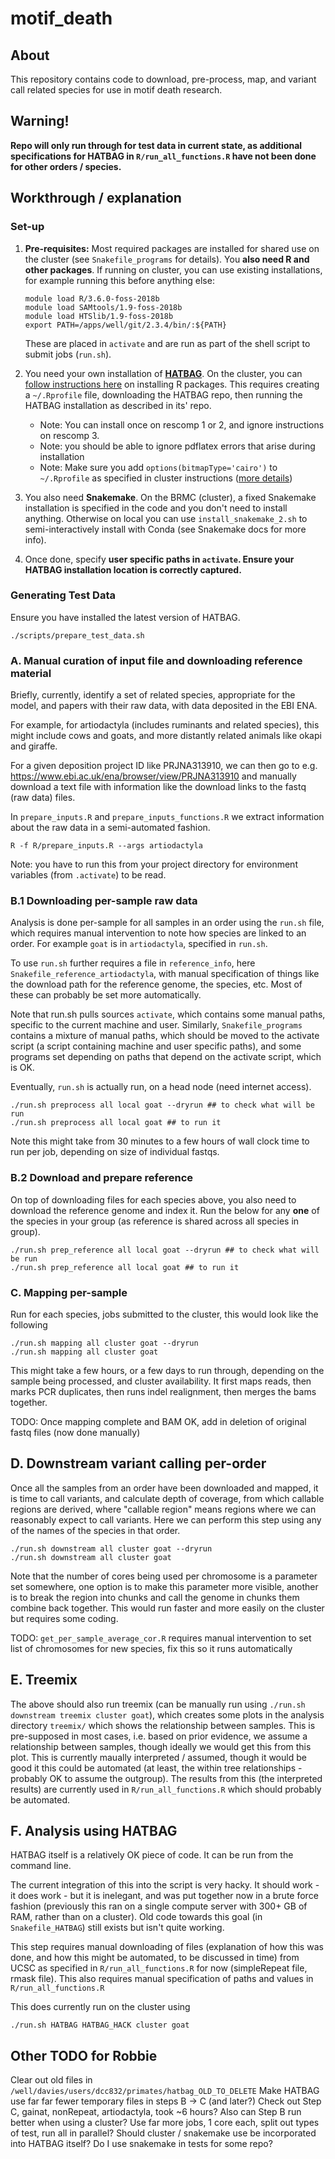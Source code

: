 motif_death
===========

## About

This repository contains code to download, pre-process, map, and variant call related species for use in motif death research.

## Warning!

**Repo will only run through for test data in current state, as additional specifications for HATBAG in `R/run_all_functions.R` have not been done for other orders / species.**

## Workthrough / explanation

### Set-up
1. **Pre-requisites:** Most required packages are installed for shared use on the cluster (see `Snakefile_programs` for details). You **also need R and other packages**. If running on cluster, you can use existing installations, for example running this before anything else:
    ```
    module load R/3.6.0-foss-2018b
    module load SAMtools/1.9-foss-2018b
    module load HTSlib/1.9-foss-2018b
    export PATH=/apps/well/git/2.3.4/bin/:${PATH}
    ```
    These are placed in `activate` and are run as part of the shell script to submit jobs (`run.sh`).

1. You need your own installation of [**HATBAG**](https://github.com/rwdavies/HATBAG). On the cluster, you can [follow instructions here](https://www.medsci.ox.ac.uk/divisional-services/support-services-1/bmrc/r-and-rstudio-on-the-bmrc-cluster) on installing R packages. This requires creating a `~/.Rprofile` file, downloading the HATBAG repo, then running the HATBAG installation as described in its' repo. 
    * Note: You can install once on rescomp 1 or 2, and ignore instructions on rescomp 3.
    * Note: you should be able to ignore pdflatex errors that arise during installation
    * Note: Make sure you add `options(bitmapType='cairo')` to `~/.Rprofile` as specified in cluster instructions ([more details](https://stackoverflow.com/questions/24999983/r-unable-to-start-device-png-capabilities-has-true-for-png))
1. You also need **Snakemake**.  On the BRMC (cluster), a fixed Snakemake installation is specified in the code and you don't need to install anything. Otherwise on local you can use `install_snakemake_2.sh` to semi-interactively install with Conda (see Snakemake docs for more info).
1. Once done, specify **user specific paths in `activate`. Ensure your HATBAG installation location is correctly captured.**

### Generating Test Data

Ensure you have installed the latest version of HATBAG.

```
./scripts/prepare_test_data.sh
```


### A. Manual curation of input file and downloading reference material

Briefly, currently, identify a set of related species, appropriate for the model, and papers with their raw data, with data deposited in the EBI ENA. 

For example, for artiodactyla (includes ruminants and related species), this might include cows and goats, and more distantly related animals like okapi and giraffe.

For a given deposition project ID like PRJNA313910, we can then go to e.g. https://www.ebi.ac.uk/ena/browser/view/PRJNA313910 and manually download a text file with information like the download links to the fastq (raw data) files.

In `prepare_inputs.R` and `prepare_inputs_functions.R` we extract information about the raw data in a semi-automated fashion.

```
R -f R/prepare_inputs.R --args artiodactyla
```

Note: you have to run this from your project directory for environment variables (from `.activate`) to be read.

### B.1 Downloading per-sample raw data

Analysis is done per-sample for all samples in an order using the `run.sh` file, which requires manual intervention to note how species are linked to an order. For example `goat` is in `artiodactyla`, specified in `run.sh`.

To use `run.sh` further requires a file in `reference_info`, here `Snakefile_reference_artiodactyla`, with manual specification of things like the download path for the reference genome, the species, etc. Most of these can probably be set more automatically.

Note that run.sh pulls sources `activate`, which contains some manual paths, specific to the current machine and user. Similarly, `Snakefile_programs` contains a mixture of manual paths, which should be moved to the activate script (a script containing machine and user specific paths), and some programs set depending on paths that depend on the activate script, which is OK. 

Eventually, `run.sh` is actually run, on a head node (need internet access). 
```
./run.sh preprocess all local goat --dryrun ## to check what will be run
./run.sh preprocess all local goat ## to run it
```
Note this might take from 30 minutes to a few hours of wall clock time to run per job, depending on size of individual fastqs.

### B.2 Download and prepare reference

On top of downloading files for each species above, you also need to download the reference genome and index it.
Run the below for any **one** of the species in your group (as reference is shared across all species in group).

```
./run.sh prep_reference all local goat --dryrun ## to check what will be run
./run.sh prep_reference all local goat ## to run it
```

### C. Mapping per-sample

Run for each species, jobs submitted to the cluster, this would look like the following

```
./run.sh mapping all cluster goat --dryrun
./run.sh mapping all cluster goat
```

This might take a few hours, or a few days to run through, depending on the sample being processed, and cluster availability. It first maps reads, then marks PCR duplicates, then runs indel realignment, then merges the bams together.

TODO: Once mapping complete and BAM OK, add in deletion of original fastq files (now done manually)

## D. Downstream variant calling per-order

Once all the samples from an order have been downloaded and mapped, it is time to call variants, and calculate depth of coverage, from which callable regions are derived, where "callable region" means regions where we can reasonably expect to call variants. Here we can perform this step using any of the names of the species in that order.

```
./run.sh downstream all cluster goat --dryrun
./run.sh downstream all cluster goat
```

Note that the number of cores being used per chromosome is a parameter set somewhere, one option is to make this parameter more visible, another is to break the region into chunks and call the genome in chunks them combine back together. This would run faster and more easily on the cluster but requires some coding.

TODO: `get_per_sample_average_cor.R` requires manual intervention to set list of chromosomes for new species, fix this so it runs automatically

## E. Treemix

The above should also run treemix (can be manually run using `./run.sh downstream treemix cluster goat`), which creates some plots in the analysis directory `treemix/` which shows the relationship between samples. This is pre-supposed in most cases, i.e. based on prior evidence, we assume a relationship between samples, though ideally we would get this from this plot. This is currently maually interpreted / assumed, though it would be good it this could be automated (at least, the within tree relationships - probably OK to assume the outgroup). The results from this (the interpreted results) are currently used in `R/run_all_functions.R` which should probably be automated.

## F. Analysis using HATBAG

HATBAG itself is a relatively OK piece of code. It can be run from the command line.

The current integration of this into the script is very hacky. It should work - it does work - but it is inelegant, and was put together now in a brute force fashion (previously this ran on a single compute server with 300+ GB of RAM, rather than on a cluster). Old code towards this goal (in `Snakefile_HATBAG`) still exists but isn't quite working.

This step requires manual downloading of files (explanation of how this was done, and how this might be automated, to be discussed in time) from UCSC as specified in `R/run_all_functions.R` for now (simpleRepeat file, rmask file). This also requires manual specification of paths and values in `R/run_all_functions.R`

This does currently run on the cluster using

```
./run.sh HATBAG HATBAG_HACK cluster goat
```

## Other TODO for Robbie

Clear out old files in `/well/davies/users/dcc832/primates/hatbag_OLD_TO_DELETE`
Make HATBAG use far far fewer temporary files in steps B -> C (and later?)
Check out Step C, gainat, nonRepeat, artiodactyla, took ~6 hours?
Also can Step B run better when using a cluster? Use far more jobs, 1 core each, split out types of test, run all in parallel?
Should cluster / snakemake use be incorporated into HATBAG itself? Do I use snakemake in tests for some repo? 


